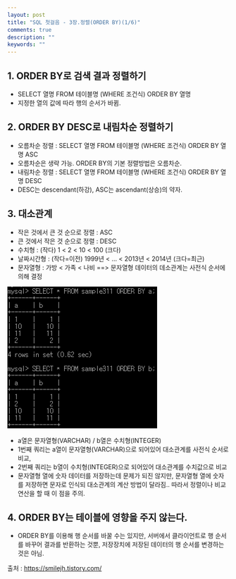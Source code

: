```yaml
---
layout: post
title: "SQL 첫걸음 - 3장.정렬(ORDER BY)(1/6)" 
comments: true
description: ""
keywords: ""
---
```


## 1. ORDER BY로 검색 결과 정렬하기
- SELECT 열명 FROM 테이블명 (WHERE 조건식) ORDER BY 열명
- 지정한 열의 값에 따라 행의 순서가 바뀜.


## 2. ORDER BY DESC로 내림차순 정렬하기
- 오름차순 정렬 : SELECT 열명 FROM 테이블명 (WHERE 조건식) ORDER BY 열명 ASC
- 오름차순은 생략 가능. ORDER BY의 기본 정렬방법은 오름차순. 
- 내림차순 정렬 : SELECT 열명 FROM 테이블명 (WHERE 조건식) ORDER BY 열명 DESC
- DESC는 descendant(하강), ASC는 ascendant(상승)의 약자. 


## 3. 대소관계
- 작은 것에서 큰 것 순으로 정렬 : ASC
- 큰 것에서 작은 것 순으로 정렬 : DESC 
- 수치형 : (작다) 1 < 2 < 10 < 100  (크다) 
- 날짜시간형 : (작다=이전) 1999년 < ... < 2013년 < 2014년 (크다=최근)
- 문자열형 : 가방 < 가족 < 나비   ==> 문자열형 데이터의 데소관계는 사전식 순서에 의해 결정 

![99504E455B85112D30](/images/sql_first_step/99504E455B85112D30.png)

- a열은 문자열형(VARCHAR) / b열은 수치형(INTEGER)
- 1번째 쿼리는 a열이 문자열형(VARCHAR)으로 되어있어 대소관계를 사전식 순서로 비교,
- 2번째 쿼리는 b열이 수치형(INTEGER)으로 되어있어 대소관계를 수치값으로 비교
- 문자열형 열에 숫자 데이터를 저장하는데 문제가 되진 않지만, 문자열형 열에 숫자를 저장하면 문자로 인식되 대소관계의 계산 방법이 달라짐.. 따라서 정렬이나 비교연산을 할 때 이 점을 주의. 


## 4. ORDER BY는 테이블에 영향을 주지 않는다.

- ORDER BY를 이용해 행 순서를 바꿀 수는 있지만, 서버에서 클라이언트로 행 순서를 바꾸어 결과를 반환하는 것뿐, 저장장치에 저장된 데이터의 행 순서를 변경하는 것은 아님. 


출처 : https://smilejh.tistory.com/